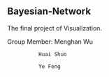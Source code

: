 ## Bayesian-Network
The final project of Visualization.  

Group Member: Menghan Wu    

              Huai Shuo  
              
              Ye Feng  
              

